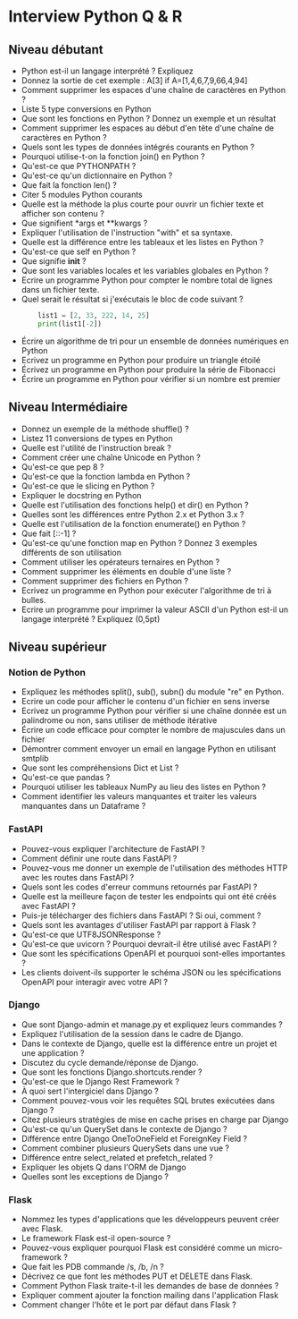 # Interview Python Q & R

## Niveau débutant

- Python est-il un langage interprété ? Expliquez
- Donnez la sortie de cet exemple : A[3] if A=[1,4,6,7,9,66,4,94]
- Comment supprimer les espaces d'une chaîne de caractères en Python ?
- Liste 5 type conversions en Python
- Que sont les fonctions en Python ? Donnez un exemple et un résultat
- Comment supprimer les espaces au début d'en tête d'une chaîne de caractères en Python ?
- Quels sont les types de données intégrés courants en Python ?
- Pourquoi utilise-t-on la fonction join() en Python ?
- Qu'est-ce que PYTHONPATH ?
- Qu'est-ce qu'un dictionnaire en Python ?
- Que fait la fonction len() ?
- Citer 5 modules Python courants
- Quelle est la méthode la plus courte pour ouvrir un fichier texte et afficher son contenu ?
- Que signifient *args et **kwargs ?
- Expliquer l'utilisation de l'instruction "with" et sa syntaxe.
- Quelle est la différence entre les tableaux et les listes en Python ?
- Qu'est-ce que self en Python ?
- Que signifie __init__ ?
- Que sont les variables locales et les variables globales en Python ?
- Ecrire un programme Python pour compter le nombre total de lignes dans un fichier texte.
- Quel serait le résultat si j'exécutais le bloc de code suivant ?
    ```python
        list1 = [2, 33, 222, 14, 25]
        print(list1[-2])
    ```
- Écrire un algorithme de tri pour un ensemble de données numériques en Python
- Ecrivez un programme en Python pour produire un triangle étoilé
- Écrivez un programme en Python pour produire la série de Fibonacci
- Écrire un programme en Python pour vérifier si un nombre est premier

## Niveau Intermédiaire

- Donnez un exemple de la méthode shuffle() ?
- Listez 11 conversions de types en Python
- Quelle est l'utilité de l'instruction break ?
- Comment créer une chaîne Unicode en Python ?
- Qu'est-ce que pep 8 ?
- Qu'est-ce que la fonction lambda en Python ?
- Qu'est-ce que le slicing en Python ?
- Expliquer le docstring en Python
- Quelle est l'utilisation des fonctions help() et dir() en Python ?
- Quelles sont les différences entre Python 2.x et Python 3.x ?
- Quelle est l'utilisation de la fonction enumerate() en Python ?
- Que fait [::-1] ?
- Qu'est-ce qu'une fonction map en Python ? Donnez 3 exemples différents de son utilisation
- Comment utiliser les opérateurs ternaires en Python ?
- Comment supprimer les éléments en double d'une liste ?
- Comment supprimer des fichiers en Python ?
- Ecrivez un programme en Python pour exécuter l'algorithme de tri à bulles.
- Ecrire un programme pour imprimer la valeur ASCII d'un Python est-il un langage interprété ? Expliquez (0,5pt)

## Niveau supérieur

### Notion de Python

- Expliquez les méthodes split(), sub(), subn() du module "re" en Python.
- Ecrire un code pour afficher le contenu d'un fichier en sens inverse
- Ecrivez un programme Python pour vérifier si une chaîne donnée est un palindrome ou non, sans utiliser de méthode itérative
- Écrire un code efficace pour compter le nombre de majuscules dans un fichier
- Démontrer comment envoyer un email en langage Python en utilisant smtplib
- Que sont les compréhensions Dict et List ?
- Qu'est-ce que pandas ?
- Pourquoi utiliser les tableaux NumPy au lieu des listes en Python ?
- Comment identifier les valeurs manquantes et traiter les valeurs manquantes dans un Dataframe ?

### FastAPI

- Pouvez-vous expliquer l'architecture de FastAPI ?
- Comment définir une route dans FastAPI ?
- Pouvez-vous me donner un exemple de l'utilisation des méthodes HTTP avec les routes dans FastAPI ?
- Quels sont les codes d'erreur communs retournés par FastAPI ?
- Quelle est la meilleure façon de tester les endpoints qui ont été créés avec FastAPI ?
- Puis-je télécharger des fichiers dans FastAPI ? Si oui, comment ?
- Quels sont les avantages d'utiliser FastAPI par rapport à Flask ?
- Qu'est-ce que UTF8JSONResponse ?
- Qu'est-ce que uvicorn ? Pourquoi devrait-il être utilisé avec FastAPI ?
- Que sont les spécifications OpenAPI et pourquoi sont-elles importantes ?
- Les clients doivent-ils supporter le schéma JSON ou les spécifications OpenAPI pour interagir avec votre API ?

### Django

- Que sont Django-admin et manage.py et expliquez leurs commandes ?
- Expliquez l'utilisation de la session dans le cadre de Django.
- Dans le contexte de Django, quelle est la différence entre un projet et une application ?
- Discutez du cycle demande/réponse de Django.
- Que sont les fonctions Django.shortcuts.render ?
- Qu'est-ce que le Django Rest Framework ?
- À quoi sert l'intergiciel dans Django ?
- Comment pouvez-vous voir les requêtes SQL brutes exécutées dans Django ?
- Citez plusieurs stratégies de mise en cache prises en charge par Django
- Qu'est-ce qu'un QuerySet dans le contexte de Django ?
- Différence entre Django OneToOneField et ForeignKey Field ?
- Comment combiner plusieurs QuerySets dans une vue ?
- Différence entre select_related et prefetch_related ?
- Expliquer les objets Q dans l'ORM de Django
- Quelles sont les exceptions de Django ?

### Flask

- Nommez les types d'applications que les développeurs peuvent créer avec Flask.
- Le framework Flask est-il open-source ?
- Pouvez-vous expliquer pourquoi Flask est considéré comme un micro-framework ?
- Que fait les PDB commande /s, /b, /n ?
- Décrivez ce que font les méthodes PUT et DELETE dans Flask.
- Comment Python Flask traite-t-il les demandes de base de données ?
- Expliquer comment ajouter la fonction mailing dans l'application Flask
- Comment changer l'hôte et le port par défaut dans Flask ?